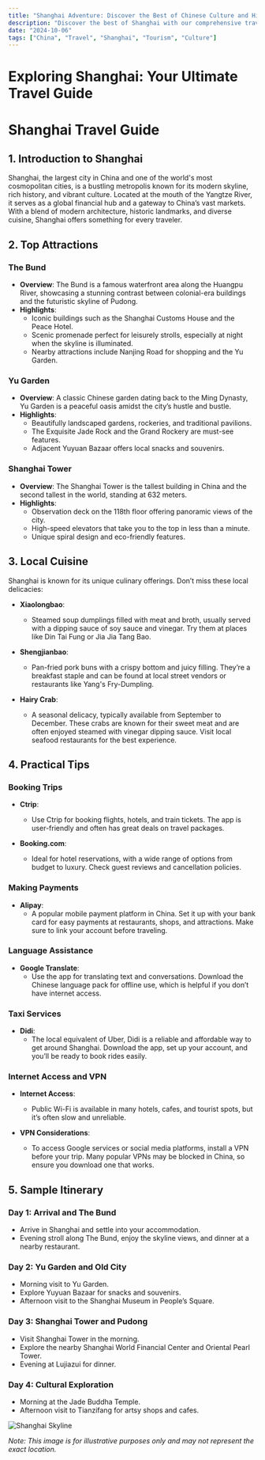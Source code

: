 ```yaml
---
title: "Shanghai Adventure: Discover the Best of Chinese Culture and History"
description: "Discover the best of Shanghai with our comprehensive travel guide. Explore top attractions, savor local cuisine, and get insider tips for an unforgettable Chinese adventure."
date: "2024-10-06"
tags: ["China", "Travel", "Shanghai", "Tourism", "Culture"]
---
```


# Exploring Shanghai: Your Ultimate Travel Guide

# Shanghai Travel Guide

## 1. Introduction to Shanghai
Shanghai, the largest city in China and one of the world's most cosmopolitan cities, is a bustling metropolis known for its modern skyline, rich history, and vibrant culture. Located at the mouth of the Yangtze River, it serves as a global financial hub and a gateway to China’s vast markets. With a blend of modern architecture, historic landmarks, and diverse cuisine, Shanghai offers something for every traveler.

## 2. Top Attractions

### The Bund
- **Overview**: The Bund is a famous waterfront area along the Huangpu River, showcasing a stunning contrast between colonial-era buildings and the futuristic skyline of Pudong.
- **Highlights**: 
  - Iconic buildings such as the Shanghai Customs House and the Peace Hotel.
  - Scenic promenade perfect for leisurely strolls, especially at night when the skyline is illuminated.
  - Nearby attractions include Nanjing Road for shopping and the Yu Garden.

### Yu Garden
- **Overview**: A classic Chinese garden dating back to the Ming Dynasty, Yu Garden is a peaceful oasis amidst the city’s hustle and bustle.
- **Highlights**: 
  - Beautifully landscaped gardens, rockeries, and traditional pavilions.
  - The Exquisite Jade Rock and the Grand Rockery are must-see features.
  - Adjacent Yuyuan Bazaar offers local snacks and souvenirs.

### Shanghai Tower
- **Overview**: The Shanghai Tower is the tallest building in China and the second tallest in the world, standing at 632 meters.
- **Highlights**: 
  - Observation deck on the 118th floor offering panoramic views of the city.
  - High-speed elevators that take you to the top in less than a minute.
  - Unique spiral design and eco-friendly features.

## 3. Local Cuisine
Shanghai is known for its unique culinary offerings. Don’t miss these local delicacies:

- **Xiaolongbao**: 
  - Steamed soup dumplings filled with meat and broth, usually served with a dipping sauce of soy sauce and vinegar. Try them at places like Din Tai Fung or Jia Jia Tang Bao.

- **Shengjianbao**: 
  - Pan-fried pork buns with a crispy bottom and juicy filling. They’re a breakfast staple and can be found at local street vendors or restaurants like Yang's Fry-Dumpling.

- **Hairy Crab**: 
  - A seasonal delicacy, typically available from September to December. These crabs are known for their sweet meat and are often enjoyed steamed with vinegar dipping sauce. Visit local seafood restaurants for the best experience.

## 4. Practical Tips

### Booking Trips
- **Ctrip**: 
  - Use Ctrip for booking flights, hotels, and train tickets. The app is user-friendly and often has great deals on travel packages.
  
- **Booking.com**: 
  - Ideal for hotel reservations, with a wide range of options from budget to luxury. Check guest reviews and cancellation policies.

### Making Payments
- **Alipay**: 
  - A popular mobile payment platform in China. Set it up with your bank card for easy payments at restaurants, shops, and attractions. Make sure to link your account before traveling.

### Language Assistance
- **Google Translate**: 
  - Use the app for translating text and conversations. Download the Chinese language pack for offline use, which is helpful if you don’t have internet access.

### Taxi Services
- **Didi**: 
  - The local equivalent of Uber, Didi is a reliable and affordable way to get around Shanghai. Download the app, set up your account, and you’ll be ready to book rides easily.

### Internet Access and VPN
- **Internet Access**: 
  - Public Wi-Fi is available in many hotels, cafes, and tourist spots, but it’s often slow and unreliable.
  
- **VPN Considerations**: 
  - To access Google services or social media platforms, install a VPN before your trip. Many popular VPNs may be blocked in China, so ensure you download one that works.

## 5. Sample Itinerary

### Day 1: Arrival and The Bund
- Arrive in Shanghai and settle into your accommodation.
- Evening stroll along The Bund, enjoy the skyline views, and dinner at a nearby restaurant.

### Day 2: Yu Garden and Old City
- Morning visit to Yu Garden.
- Explore Yuyuan Bazaar for snacks and souvenirs.
- Afternoon visit to the Shanghai Museum in People’s Square.

### Day 3: Shanghai Tower and Pudong
- Visit Shanghai Tower in the morning.
- Explore the nearby Shanghai World Financial Center and Oriental Pearl Tower.
- Evening at Lujiazui for dinner.

### Day 4: Cultural Exploration
- Morning at the Jade Buddha Temple.
- Afternoon visit to Tianzifang for artsy shops and cafes.

<img src="https://source.unsplash.com/1600x900/?Shanghai,cityscape" alt="Shanghai Skyline" loading="lazy">

*Note: This image is for illustrative purposes only and may not represent the exact location.*

